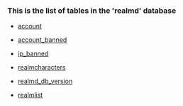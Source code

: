 ### This is the list of tables in the 'realmd' database

-   [account](account)

<!-- -->
-   [account\_banned](account_banned)

<!-- -->
-   [ip\_banned](ip_banned)

<!-- -->
-   [realmcharacters](realmcharacters)

<!-- -->
-   [realmd\_db\_version](realmd_db_version)

<!-- -->
-   [realmlist](realmlist)

